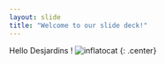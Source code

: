 ```yaml
---
layout: slide
title: "Welcome to our slide deck!"
---
```


Hello Desjardins !
![inflatocat](https://octodex.github.com/images/inflatocat.png)
{: .center}
